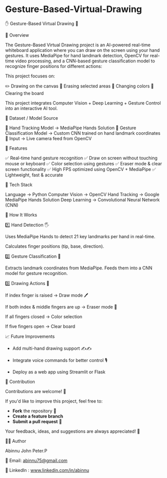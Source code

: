 # Gesture-Based-Virtual-Drawing

✋ Gesture-Based Virtual Drawing 🎨

📌 Overview

The Gesture-Based Virtual Drawing project is an AI-powered real-time whiteboard application where you can draw on the screen using your hand gestures.
It uses MediaPipe for hand landmark detection, OpenCV for real-time video processing, and a CNN-based gesture classification model to recognize finger positions for different actions:


This project focuses on:

✏️ Drawing on the canvas
🧹 Erasing selected areas
🎨 Changing colors
🛑 Clearing the board

This project integrates Computer Vision + Deep Learning + Gesture Control into an interactive AI tool.


📂 Dataset / Model Source

🔹 Hand Tracking Model → MediaPipe Hands Solution
🔹 Gesture Classification Model → Custom CNN trained on hand landmark coordinates
🔹 Input → Live camera feed from OpenCV


🎯 Features

✅ Real-time hand gesture recognition
✅ Draw on screen without touching mouse or keyboard
✅ Color selection using gestures
✅ Eraser mode & clear screen functionality
✅ High FPS optimized using OpenCV + MediaPipe
✅ Lightweight, fast & accurate


🧠 Tech Stack

Language → Python 
Computer Vision → OpenCV
Hand Tracking → Google MediaPipe Hands Solution
Deep Learning → Convolutional Neural Network (CNN)


🔎 How It Works

1️⃣ Hand Detection 🖐️

Uses MediaPipe Hands to detect 21 key landmarks per hand in real-time.

Calculates finger positions (tip, base, direction).


2️⃣ Gesture Classification 🧠

Extracts landmark coordinates from MediaPipe.
Feeds them into a CNN model for gesture recognition.


3️⃣ Drawing Actions 🎨

If index finger is raised → Draw mode 🖊️

If both index & middle fingers are up → Eraser mode 🧹

If all fingers closed → Color selection

If five fingers open → Clear board


📈 Future Improvements

* Add multi-hand drawing support ✍️✍️

* Integrate voice commands for better control 🎙️

* Deploy as a web app using Streamlit or Flask




🤝 Contribution  

Contributions are welcome! 🎉  

If you'd like to improve this project, feel free to:

- **Fork** the repository 🍴  
- **Create a feature branch**  
- **Submit a pull request** 🚀  

Your feedback, ideas, and suggestions are always appreciated! 🙌


👨‍💻 Author

Abinnu John Peter.P

📧 Email: abinnu75@gmail.com

🔗 LinkedIn : www.linkedin.com/in/abinnu
